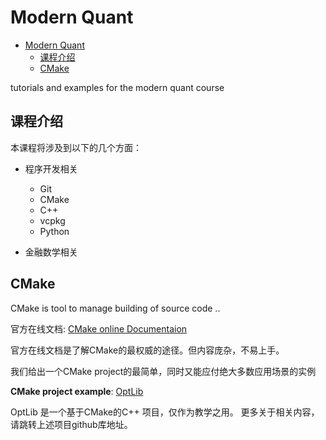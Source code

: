 # Modern Quant

- [Modern Quant](#modern-quant)
  - [课程介绍](#课程介绍)
  - [CMake](#cmake)

tutorials and examples for the modern quant course

## 课程介绍

本课程将涉及到以下的几个方面：

- 程序开发相关
  - Git
  - CMake
  - C++
  - vcpkg
  - Python

- 金融数学相关

## CMake

CMake is tool to manage building of source code ..

官方在线文档: [CMake online Documentaion](https://cmake.org/cmake/help/latest/index.html)

官方在线文档是了解CMake的最权威的途径。但内容庞杂，不易上手。

我们给出一个CMake project的最简单，同时又能应付绝大多数应用场景的实例

**CMake project example**: [OptLib](https://github.com/songliao/optlib)

OptLib 是一个基于CMake的C++ 项目，仅作为教学之用。
更多关于相关内容，请跳转上述项目github库地址。

